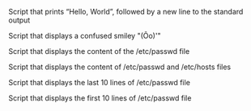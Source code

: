 Script that prints “Hello, World”, followed by a new line to the standard output

Script that displays a confused smiley "(Ôo)'"

Script that displays the content of the /etc/passwd file

Script that displays the content of /etc/passwd and /etc/hosts files

Script that displays the last 10 lines of /etc/passwd file

Script that displays the first 10 lines of /etc/passwd file

